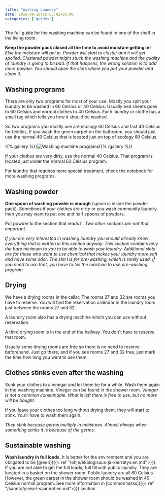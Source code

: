 ```yaml
---
title: "Washing Laundry"
date: 2018-08-16T16:03:02+03:00
categories: ["guides"]
---
```

The full guide for the washing machine can be found in one of the shelf in the living room.

**Keep the powder pack closed all the time to avoid moisture getting in!** *Else the moisture will get in. Powder will start to cluster and it will get spoiled. Clustered powder might stuck the washing machine and the quality of laundry is going to be bad. If that happens, the wrong solution is to add more powder. You should open the slots where you put your powder and clean it.*

## Washing programs
There are only two programs for most of your use. Mostly you split your laundry to be washed in 60 Celsius or 40 Celsius. Usually bed sheets goes to 60 Celsius and normal clothes to 40 Celsius. Each laundry or clothe has a small tag which tells you how it should be washed.

So two programs you mostly use are ecology 60 Celsius and fast 40 Celsius for textiles. If you wash the green carpet on the bathroom, you should just use the normal 40 Celsius that is located just on top of ecology 60 Celsius.

{{% gallery %}}![Washing machine programs](/img/washing-machine.jpg){{% /gallery %}}

If your clothes are very dirty, use the normal 40 Celsius. That program is located just under the normal 60 Celsius program.

For laundry that requires more special treatment, check the notebook for more washing programs.

## Washing powder
**One spoon of washing powder is enough** (spoon is inside the powder pack). Sometimes if your clothes are dirty or you wash community laundry, then you may want to put one and half spoons of powders.

Put powder to the section that reads II. *Two other sections are not that important.*

*If you are very interested in washing laundry you should already know everything that is written in this section anyway. This section contains only the bare minimum to you to be able to wash your laundry. Additional slots are for those who want to use chemical that makes your laundry more soft and have some odor. The slot I is for pre-washing, which is rarely used. If you need to use that, you have to tell the machine to use pre-washing program.*


## Drying
We have a drying rooms in the cellar. The rooms 27 and 32 are rooms you have to reserve. You will find the reservation calendar in the laundry room just between the rooms 27 and 32.

A laundry room also has a drying machine which you can use without reservation.

A third drying room is in the end of the hallway. You don't have to reserve that room.

Usually some drying rooms are free so there is no need to reserve beforehand. Just go there, and if you see rooms 27 and 32 free, just mark the time how long you want to use them.

## Clothes stinks even after the washing
Sunk your clothes to a vinegar and let them be for a while. Wash them again in the washing machine. Vinegar can be found in the shower room. *Vinegar is not a common consumable. What is left there is free to use, but no more will be bought.*

If you leave your clothes too long without drying them, they will start to stink. You'll have to wash them again.

*They stink because germs multiply in moistures. Almost always when something stinks it is because of the germs.*

## Sustainable washing
**Wash laundry in full loads.** It is better for the environment and you are obligated to be [green]({{< ref "/ohje/ekologisuus-ja-kierratys.en.md">}}). If you are not able to get the full loads, full fill with public laundry. They are located in a basket on the shower room. Public laundry are all 60 Celsius. However, the green carpet in the shower room should be washed in 40 Celsius normal program. See more information in [common tasks]({{< ref "/saanto/yleiset-saannot.en.md">}}) section.
